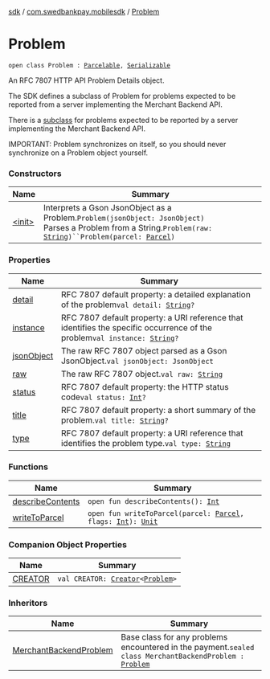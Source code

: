 [sdk](../../index.md) / [com.swedbankpay.mobilesdk](../index.md) / [Problem](./index.md)

# Problem

`open class Problem : `[`Parcelable`](https://developer.android.com/reference/android/os/Parcelable.html)`, `[`Serializable`](https://docs.oracle.com/javase/6/docs/api/java/io/Serializable.html)

An RFC 7807 HTTP API Problem Details object.

The SDK defines a subclass of Problem for problems expected to be
reported from a server implementing the Merchant Backend API.

There is a [subclass](../../com.swedbankpay.mobilesdk.merchantbackend/-merchant-backend-problem/index.md)
for problems expected to be reported by a server implementing the
Merchant Backend API.

IMPORTANT: Problem synchronizes on itself, so you should never synchronize
on a Problem object yourself.

### Constructors

| Name | Summary |
|---|---|
| [&lt;init&gt;](-init-.md) | Interprets a Gson JsonObject as a Problem.`Problem(jsonObject: JsonObject)`<br>Parses a Problem from a String.`Problem(raw: `[`String`](https://kotlinlang.org/api/latest/jvm/stdlib/kotlin/-string/index.html)`)``Problem(parcel: `[`Parcel`](https://developer.android.com/reference/android/os/Parcel.html)`)` |

### Properties

| Name | Summary |
|---|---|
| [detail](detail.md) | RFC 7807 default property: a detailed explanation of the problem`val detail: `[`String`](https://kotlinlang.org/api/latest/jvm/stdlib/kotlin/-string/index.html)`?` |
| [instance](instance.md) | RFC 7807 default property: a URI reference that identifies the specific occurrence of the problem`val instance: `[`String`](https://kotlinlang.org/api/latest/jvm/stdlib/kotlin/-string/index.html)`?` |
| [jsonObject](json-object.md) | The raw RFC 7807 object parsed as a Gson JsonObject.`val jsonObject: JsonObject` |
| [raw](raw.md) | The raw RFC 7807 object.`val raw: `[`String`](https://kotlinlang.org/api/latest/jvm/stdlib/kotlin/-string/index.html) |
| [status](status.md) | RFC 7807 default property: the HTTP status code`val status: `[`Int`](https://kotlinlang.org/api/latest/jvm/stdlib/kotlin/-int/index.html)`?` |
| [title](title.md) | RFC 7807 default property: a short summary of the problem.`val title: `[`String`](https://kotlinlang.org/api/latest/jvm/stdlib/kotlin/-string/index.html)`?` |
| [type](type.md) | RFC 7807 default property: a URI reference that identifies the problem type.`val type: `[`String`](https://kotlinlang.org/api/latest/jvm/stdlib/kotlin/-string/index.html) |

### Functions

| Name | Summary |
|---|---|
| [describeContents](describe-contents.md) | `open fun describeContents(): `[`Int`](https://kotlinlang.org/api/latest/jvm/stdlib/kotlin/-int/index.html) |
| [writeToParcel](write-to-parcel.md) | `open fun writeToParcel(parcel: `[`Parcel`](https://developer.android.com/reference/android/os/Parcel.html)`, flags: `[`Int`](https://kotlinlang.org/api/latest/jvm/stdlib/kotlin/-int/index.html)`): `[`Unit`](https://kotlinlang.org/api/latest/jvm/stdlib/kotlin/-unit/index.html) |

### Companion Object Properties

| Name | Summary |
|---|---|
| [CREATOR](-c-r-e-a-t-o-r.md) | `val CREATOR: `[`Creator`](https://developer.android.com/reference/android/os/Parcelable/Creator.html)`<`[`Problem`](./index.md)`>` |

### Inheritors

| Name | Summary |
|---|---|
| [MerchantBackendProblem](../../com.swedbankpay.mobilesdk.merchantbackend/-merchant-backend-problem/index.md) | Base class for any problems encountered in the payment.`sealed class MerchantBackendProblem : `[`Problem`](./index.md) |
